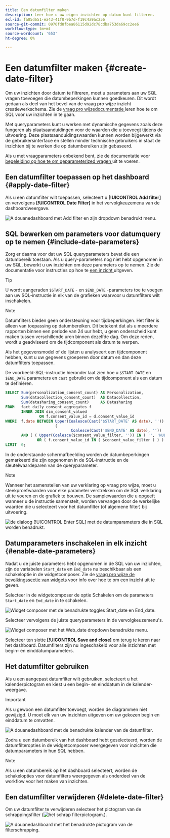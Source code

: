 ```yaml
---
title: Een datumfilter maken
description: Leer hoe u uw eigen inzichten op datum kunt filteren.
exl-id: fa05d651-ea43-41f0-9b7d-f19c4a9ac256
source-git-commit: 0970fd8fbea86115d92dc78cdba753da69cc2ee6
workflow-type: tm+mt
source-wordcount: '653'
ht-degree: 0%

---
```


# Een datumfilter maken {#create-date-filter}

Om uw inzichten door datum te filtreren, moet u parameters aan uw SQL vragen toevoegen die datumbeperkingen kunnen goedkeuren. Dit wordt gedaan als deel van het bevel van de vraag pro wijze inzicht creatiewerkschema. Zie de [ vraag pro wijzedocumentatie ](#query-pro-mode) leren hoe te om SQL voor uw inzichten in te gaan.

Met queryparameters kunt u werken met dynamische gegevens zoals deze fungeren als plaatsaanduidingen voor de waarden die u toevoegt tijdens de uitvoering. Deze plaatsaanduidingswaarden kunnen worden bijgewerkt via de gebruikersinterface en stellen minder technische gebruikers in staat de inzichten bij te werken die op datumbereiken zijn gebaseerd.

Als u met vraagparameters onbekend bent, zie de documentatie voor [ begeleiding op hoe te om geparameterized vragen ](../../../../query-service/ui/parameterized-queries.md) uit te voeren.

## Een datumfilter toepassen op het dashboard {#apply-date-filter}

Als u een datumfilter wilt toepassen, selecteert u **[!UICONTROL Add filter]** en vervolgens **[!UICONTROL Date Filter]** in het vervolgkeuzemenu van de dashboardweergave.

![ A douanedashboard met Add filter en zijn dropdown benadrukt menu.](../../../images/query-pro-mode/add-filter.png)

## SQL bewerken om parameters voor datumquery op te nemen {#include-date-parameters}

Zorg er daarna voor dat uw SQL queryparameters bevat die een datumbereik toestaan. Als u query-parameters nog niet hebt opgenomen in uw SQL, bewerkt u uw inzichten om deze parameters op te nemen. Zie de documentatie voor instructies op hoe te [ een inzicht ](../overview.md#edit) uitgeven.

>[!TIP]
>
>U wordt aangeraden `$START_DATE` - en `$END_DATE` -parameters toe te voegen aan uw SQL-instructie in elk van de grafieken waarvoor u datumfilters wilt inschakelen.

>[!NOTE]
>
>Datumfilters bieden geen ondersteuning voor tijdbeperkingen. Het filter is alleen van toepassing op datumbereiken. Dit betekent dat als u meerdere rapporten binnen een periode van 24 uur hebt, u geen onderscheid kunt maken tussen verschillende uren binnen dezelfde dag. Om deze reden, wordt u geadviseerd om de tijdcomponent als datum te werpen.

Als het gegevensmodel of de lijsten u analyseert een tijdcomponent hebben, kunt u uw gegevens groeperen door datum en dan deze datumfilters toepassen.

De voorbeeld-SQL-instructie hieronder laat zien hoe u `$START_DATE` en `$END_DATE` parameters en `cast` gebruikt om de tijdcomponent als een datum te definiëren.

```sql
SELECT Sum(personalization_consent_count) AS Personalization,
       Sum(datacollection_consent_count)  AS Datacollection,
       Sum(datasharing_consent_count)     AS Datasharing
FROM   fact_daily_consent_aggregates f
       INNER JOIN dim_consent_valued
               ON f.consent_value_id = d.consent_value_id
WHERE  f.date BETWEEN Upper(Coalesce(Cast('$START_DATE' AS date), '')) AND Upper
                      (
                             Coalesce(Cast('$END_DATE' AS date), ''))
       AND ( ( Upper(Coalesce($consent_value_filter, '')) IN ( '', 'NULL' ) )
              OR ( f.consent_value_id IN ( $consent_value_filter ) ) )
LIMIT  0; 
```

In de onderstaande schermafbeelding worden de datumbeperkingen gemarkeerd die zijn opgenomen in de SQL-instructie en de sleutelwaardeparen van de queryparameter.

>[!NOTE]
>
>Wanneer het samenstellen van uw verklaring op vraag pro wijze, moet u steekproefwaarden voor elke parameter verstrekken om de SQL verklaring uit te voeren en de grafiek te bouwen. De samplewaarden die u opgeeft wanneer u de instructie samenstelt, worden vervangen door de werkelijke waarden die u selecteert voor het datumfilter (of algemene filter) bij uitvoering.

![ de dialoog [!UICONTROL Enter SQL] met de datumparameters die in SQL worden benadrukt.](../../../images/sql-insights/sql-date-parameters.png)

## Datumparameters inschakelen in elk inzicht {#enable-date-parameters}

Nadat u de juiste parameters hebt opgenomen in de SQL van uw inzichten, zijn de variabelen `Start_date` en `End_date` nu beschikbaar als een schakeloptie in de widgetcomposer. Zie de [ vraag pro wijze de bevolkingssectie van widgets ](#populate-widget) voor info over hoe te om een inzicht uit te geven.

Selecteer in de widgetcomposer de optie Schakelen om de parameters `Start_date` en `End_date` in te schakelen.

![ Widget composer met de benadrukte toggles Start_date en End_date.](../../../images/sql-insights/widget-composer-date-filter-toggles.png)

Selecteer vervolgens de juiste queryparameters in de vervolgkeuzemenu&#39;s.

![ Widget composer met het Web_date dropdown benadrukte menu.](../../../images/sql-insights/widget-composer-date-filter-dropdown.png)

Selecteer ten slotte **[!UICONTROL Save and close]** om terug te keren naar het dashboard. Datumfilters zijn nu ingeschakeld voor alle inzichten met begin- en einddatumparameters.

## Het datumfilter gebruiken

Als u een aangepast datumfilter wilt gebruiken, selecteert u het kalenderpictogram en kiest u een begin- en einddatum in de kalender-weergave.

>[!IMPORTANT]
>
>Als u gewoon een datumfilter toevoegt, worden de diagrammen niet gewijzigd. U moet elk van uw inzichten uitgeven om uw gekozen begin en einddatum te omvatten.

![ A douanedashboard met de benadrukte kalender van de datumfilter.](../../../images/query-pro-mode/date-filter.png)

Zodra u een datumbereik van het dashboard hebt geselecteerd, worden de datumfilteropties in de widgetcomposer weergegeven voor inzichten die datumparameters in hun SQL hebben.

>[!NOTE]
>
>Als u een datumbereik op het dashboard selecteert, worden de schakelopties voor datumfilters weergegeven als onderdeel van de workflow voor het maken van inzichten.

## Een datumfilter verwijderen {#delete-date-filter}

Om uw datumfilter te verwijderen selecteer het pictogram van de schrappingsfilter (![ het schrap filterpictogram.](/help/images/icons/filter-delete.png)).

![ A douanedashboard met het benadrukte pictogram van de filterschrapping.](../../../images/query-pro-mode/delete-date-filter.png)
